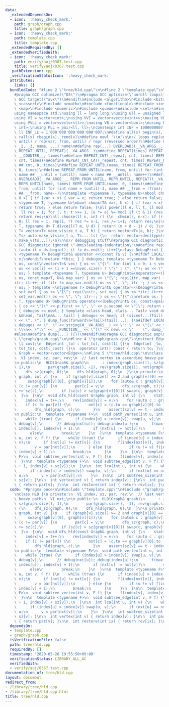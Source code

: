 ```yaml
---
data:
  _extendedDependsOn:
  - icon: ':heavy_check_mark:'
    path: graph/graph.cpp
    title: graph/graph.cpp
  - icon: ':heavy_check_mark:'
    path: template.cpp
    title: template.cpp
  _extendedRequiredBy: []
  _extendedVerifiedWith:
  - icon: ':heavy_check_mark:'
    path: verify/aoj/0367.test.cpp
    title: verify/aoj/0367.test.cpp
  _pathExtension: cpp
  _verificationStatusIcon: ':heavy_check_mark:'
  attributes:
    links: []
  bundledCode: "#line 2 \"tree/hld.cpp\"\n\n#line 2 \"template.cpp\"\n\n#ifndef LOCAL\n\
    #pragma GCC optimize(\"O3\")\n#pragma GCC optimize(\"unroll-loops\")\n#pragma\
    \ GCC target(\"avx\")\n#endif\n#include <algorithm>\n#include <bitset>\n#include\
    \ <cassert>\n#include <cmath>\n#include <functional>\n#include <iostream>\n#include\
    \ <map>\n#include <numeric>\n#include <queue>\n#include <set>\n#include <stack>\n\
    using namespace std;\nusing ll = long long;\nusing ull = unsigned long long;\n\
    using VI = vector<int>;\nusing VVI = vector<vector<int>>;\nusing VLL = vector<ll>;\n\
    using VVLL = vector<vector<ll>>;\nusing VB = vector<bool>;\nusing PII = pair<int,\
    \ int>;\nusing PLL = pair<ll, ll>;\nconstexpr int INF = 1000000007;\nconstexpr\
    \ ll INF_LL = 1'000'000'000'000'000'007;\n#define all(x) begin(x), end(x)\n#define\
    \ rall(x) rbegin(x), rend(x)\n#define newl '\\n'\n\n// loops rep(until) / rep(var,\
    \ until) / rep(var, from, until) / repr (reversed order)\n#define OVERLOAD3(_1,\
    \ _2, _3, name, ...) name\n#define rep(...) OVERLOAD3(__VA_ARGS__, REPEAT_FROM_UNTIL,\
    \ REPEAT_UNTIL, REPEAT)(__VA_ARGS__)\n#define REPEAT(times) REPEAT_CNT(_repeat,\
    \ __COUNTER__, times)\n#define REPEAT_CNT(_repeat, cnt, times) REPEAT_CNT_CAT(_repeat,\
    \ cnt, times)\n#define REPEAT_CNT_CAT(_repeat, cnt, times) REPEAT_FROM_UNTIL(_repeat\
    \ ## cnt, 0, times)\n#define REPEAT_UNTIL(name, times) REPEAT_FROM_UNTIL(name,\
    \ 0, times)\n#define REPEAT_FROM_UNTIL(name, from, until) for (int name = from,\
    \ name ## __until = (until); name < name ## __until; name++)\n#define repr(...)\
    \ OVERLOAD3(__VA_ARGS__, REPR_FROM_UNTIL, REPR_UNTIL, REPEAT)(__VA_ARGS__)\n#define\
    \ REPR_UNTIL(name, times) REPR_FROM_UNTIL(name, 0, times)\n#define REPR_FROM_UNTIL(name,\
    \ from, until) for (int name = (until)-1, name ## __from = (from); name >= name\
    \ ## __from; name--)\n\ntemplate <typename T, typename U>\nbool chmin(T& var,\
    \ U x) { if (var > x) { var = x; return true; } else return false; }\ntemplate\
    \ <typename T, typename U>\nbool chmax(T& var, U x) { if (var < x) { var = x;\
    \ return true; } else return false; }\nll power(ll e, ll t, ll mod = INF_LL) {\n\
    \  ll res = 1; for (; t; t >>= 1, (e *= e) %= mod) if (t & 1) (res *= e) %= mod;\
    \ return res;\n}\nll choose(ll n, int r) {\n  chmin(r, n-r); if (r < 0) return\
    \ 0; ll res = 1; rep(i, r) res *= n-i, res /= i+1; return res;\n}\ntemplate <typename\
    \ T, typename U> T divceil(T m, U d) { return (m + d - 1) / d; }\ntemplate <typename\
    \ T> vector<T> make_v(size_t a, T b) { return vector<T>(a, b); }\ntemplate <typename...\
    \ Ts> auto make_v(size_t a, Ts... ts) {\n  return vector<decltype(make_v(ts...))>(a,\
    \ make_v(ts...));\n}\n\n// debugging stuff\n#pragma GCC diagnostic push\n#pragma\
    \ GCC diagnostic ignored \"-Wmisleading-indentation\"\n#define repi(it, ds) for\
    \ (auto it = ds.begin(); it != ds.end(); it++)\nclass DebugPrint { public: template\
    \ <typename T> DebugPrint& operator <<(const T& v) {\n#ifdef LOCAL\n    cerr <<\
    \ v;\n#endif\nreturn *this; } } debugos; template <typename T> DebugPrint& operator<<(DebugPrint&\
    \ os, const\nvector<T>& vec) { os << \"{\"; for (int i = 0; i < vec.size(); i++)\
    \ os << vec[i] << (i + 1 ==\nvec.size() ? \"\" : \", \"); os << \"}\"; return\
    \ os; } template <typename T, typename U> DebugPrint&\noperator<<(DebugPrint&\
    \ os, const map<T, U>& map_var) { os << \"{\"; repi(itr, map_var) { os << *\n\
    itr; itr++; if (itr != map_var.end()) os << \", \"; itr--; } os << \"}\"; return\
    \ os; } template <\ntypename T> DebugPrint& operator<<(DebugPrint& os, const set<T>&\
    \ set_var) { os << \"{\"; repi(\nitr, set_var) { os << *itr; itr++; if (itr !=\
    \ set_var.end()) os << \", \"; itr--; } os << \"}\";\nreturn os; } template <typename\
    \ T, typename U> DebugPrint& operator<<(DebugPrint& os, const\npair<T, U>& p)\
    \ { os << \"(\" << p.first << \", \" << p.second << \")\"; return os; } void dump_func(\n\
    ) { debugos << newl; } template <class Head, class... Tail> void dump_func(Head\
    \ &&head, Tail\n&&... tail) { debugos << head; if (sizeof...(Tail) > 0) { debugos\
    \ << \", \"; } dump_func(forward\n<Tail>(tail)...); }\n#ifdef LOCAL\n#define dump(...)\
    \ debugos << \"  \" << string(#__VA_ARGS__) << \": \" << \"[\" << to_string(__LINE__)\
    \ \\\n<< \":\" << __FUNCTION__ << \"]\" << newl << \"    \", dump_func(__VA_ARGS__)\n\
    #else\n#define dump(...) ({})\n#endif\n#pragma GCC diagnostic pop\n\n\n#line 2\
    \ \"graph/graph.cpp\"\n\n#line 4 \"graph/graph.cpp\"\n\nstruct Edge {\n  int to;\
    \ ll cost;\n  Edge(int _to) : to(_to), cost(1) {}\n  Edge(int _to, ll _cost) :\
    \ to(_to), cost(_cost) {}\n  operator int() const { return to; }\n};\n\nusing\
    \ Graph = vector<vector<Edge>>;\n#line 5 \"tree/hld.cpp\"\n\nclass HLD {\n private:\n\
    \  VI index, sz, par, rev;\n  // last vertex in ascending heavy path\n  VI nxt;\n\
    \n public:\n  HLD(Graph& graph)\n      : index(graph.size()), sz(graph.size(),\
    \ 1),\n        par(graph.size(), -1), rev(graph.size()), nxt(graph.size()) {\n\
    \    dfs_sz(graph, 0);\n    dfs_hld(graph, 0);\n  }\n\n private:\n  void dfs_sz(Graph&\
    \ graph, int v) {\n    if (graph[v].size() >= 2 and graph[v][0] == par[v])\n \
    \     swap(graph[v][0], graph[v][1]);\n    for (auto& c : graph[v])\n      if\
    \ (c != par[v]) {\n        par[c] = v;\n        dfs_sz(graph, c);\n        sz[v]\
    \ += sz[c];\n        if (sz[c] > sz[graph[v][0]]) swap(c, graph[v][0]);\n    \
    \  }\n  }\n\n  void dfs_hld(const Graph& graph, int v) {\n    static int t = 0;\n\
    \    index[v] = t++;\n    rev[index[v]] = v;\n    for (auto c : graph[v])\n  \
    \    if (c != par[v]) {\n        nxt[c] = (c.to == graph[v][0].to ? nxt[v] : c.to);\n\
    \        dfs_hld(graph, c);\n      }\n    assert(sz[v] == t - index[v]);\n  }\n\
    \n public:\n  template <typename F>\n  void path_vertex(int u, int v, F f) {\n\
    \    while (true) {\n      if (index[u] > index[v]) swap(u, v);\n      // debug(u);\
    \ debug(v);\n      // debug(nxt[u]); debug(index[u]);\n      f(max(index[nxt[v]],\
    \ index[u]), index[v] + 1);\n      if (nxt[u] != nxt[v])\n        v = par[nxt[v]];\n\
    \      else\n        break;\n    }\n  }\n\n  template <typename F>\n  void path_edge(int\
    \ u, int v, F f) {\n    while (true) {\n      if (index[u] > index[v]) swap(u,\
    \ v);\n      if (nxt[u] != nxt[v]) {\n        f(index[nxt[v]], index[v] + 1);\n\
    \        v = par[nxt[v]];\n      } else {\n        if (u != v) f(index[u] + 1,\
    \ index[v] + 1);\n        break;\n      }\n    }\n  }\n\n  template <typename\
    \ F>\n  void subtree_vertex(int v, F f) {\n    f(index[v], index[v] + sz[v]);\n\
    \  }\n\n  template <typename F>\n  void subtree_edge(int v, F f) {\n    f(index[v]\
    \ + 1, index[v] + sz[v]);\n  }\n\n  int lca(int u, int v) {\n    while (1) {\n\
    \      if (index[u] > index[v]) swap(u, v);\n      if (nxt[u] == nxt[v]) return\
    \ u;\n      v = par[nxt[v]];\n    }\n  }\n\n  int subtree_size(int v) { return\
    \ sz[v]; }\n\n  int vertex(int v) { return index[v]; }\n\n  int parent(int v)\
    \ { return par[v]; }\n\n  int restore(int ix) { return rev[ix]; }\n};\n"
  code: "#pragma once\n\n#include \"template.cpp\"\n#include \"graph/graph.cpp\"\n\
    \nclass HLD {\n private:\n  VI index, sz, par, rev;\n  // last vertex in ascending\
    \ heavy path\n  VI nxt;\n\n public:\n  HLD(Graph& graph)\n      : index(graph.size()),\
    \ sz(graph.size(), 1),\n        par(graph.size(), -1), rev(graph.size()), nxt(graph.size())\
    \ {\n    dfs_sz(graph, 0);\n    dfs_hld(graph, 0);\n  }\n\n private:\n  void dfs_sz(Graph&\
    \ graph, int v) {\n    if (graph[v].size() >= 2 and graph[v][0] == par[v])\n \
    \     swap(graph[v][0], graph[v][1]);\n    for (auto& c : graph[v])\n      if\
    \ (c != par[v]) {\n        par[c] = v;\n        dfs_sz(graph, c);\n        sz[v]\
    \ += sz[c];\n        if (sz[c] > sz[graph[v][0]]) swap(c, graph[v][0]);\n    \
    \  }\n  }\n\n  void dfs_hld(const Graph& graph, int v) {\n    static int t = 0;\n\
    \    index[v] = t++;\n    rev[index[v]] = v;\n    for (auto c : graph[v])\n  \
    \    if (c != par[v]) {\n        nxt[c] = (c.to == graph[v][0].to ? nxt[v] : c.to);\n\
    \        dfs_hld(graph, c);\n      }\n    assert(sz[v] == t - index[v]);\n  }\n\
    \n public:\n  template <typename F>\n  void path_vertex(int u, int v, F f) {\n\
    \    while (true) {\n      if (index[u] > index[v]) swap(u, v);\n      // debug(u);\
    \ debug(v);\n      // debug(nxt[u]); debug(index[u]);\n      f(max(index[nxt[v]],\
    \ index[u]), index[v] + 1);\n      if (nxt[u] != nxt[v])\n        v = par[nxt[v]];\n\
    \      else\n        break;\n    }\n  }\n\n  template <typename F>\n  void path_edge(int\
    \ u, int v, F f) {\n    while (true) {\n      if (index[u] > index[v]) swap(u,\
    \ v);\n      if (nxt[u] != nxt[v]) {\n        f(index[nxt[v]], index[v] + 1);\n\
    \        v = par[nxt[v]];\n      } else {\n        if (u != v) f(index[u] + 1,\
    \ index[v] + 1);\n        break;\n      }\n    }\n  }\n\n  template <typename\
    \ F>\n  void subtree_vertex(int v, F f) {\n    f(index[v], index[v] + sz[v]);\n\
    \  }\n\n  template <typename F>\n  void subtree_edge(int v, F f) {\n    f(index[v]\
    \ + 1, index[v] + sz[v]);\n  }\n\n  int lca(int u, int v) {\n    while (1) {\n\
    \      if (index[u] > index[v]) swap(u, v);\n      if (nxt[u] == nxt[v]) return\
    \ u;\n      v = par[nxt[v]];\n    }\n  }\n\n  int subtree_size(int v) { return\
    \ sz[v]; }\n\n  int vertex(int v) { return index[v]; }\n\n  int parent(int v)\
    \ { return par[v]; }\n\n  int restore(int ix) { return rev[ix]; }\n};\n"
  dependsOn:
  - template.cpp
  - graph/graph.cpp
  isVerificationFile: false
  path: tree/hld.cpp
  requiredBy: []
  timestamp: '2020-05-26 19:55:50+09:00'
  verificationStatus: LIBRARY_ALL_AC
  verifiedWith:
  - verify/aoj/0367.test.cpp
documentation_of: tree/hld.cpp
layout: document
redirect_from:
- /library/tree/hld.cpp
- /library/tree/hld.cpp.html
title: tree/hld.cpp
---
```

